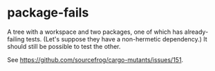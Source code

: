 # package-fails

A tree with a workspace and two packages, one of which has already-failing
tests. (Let's suppose they have a non-hermetic dependency.) It should still
be possible to test the other.

See <https://github.com/sourcefrog/cargo-mutants/issues/151>.
